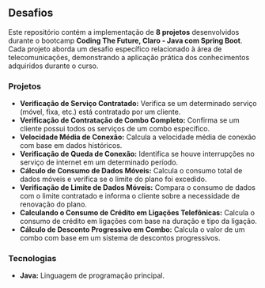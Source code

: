 ## Desafios

Este repositório contém a implementação de **8 projetos** desenvolvidos durante o bootcamp **Coding The Future, Claro - Java com Spring Boot**. Cada projeto aborda um desafio específico relacionado à área de telecomunicações, demonstrando a aplicação prática dos conhecimentos adquiridos durante o curso.

### Projetos
* **Verificação de Serviço Contratado:** Verifica se um determinado serviço (móvel, fixa, etc.) está contratado por um cliente.
* **Verificação de Contratação de Combo Completo:** Confirma se um cliente possui todos os serviços de um combo específico.
* **Velocidade Média de Conexão:** Calcula a velocidade média de conexão com base em dados históricos.
* **Verificação de Queda de Conexão:** Identifica se houve interrupções no serviço de internet em um determinado período.
* **Cálculo de Consumo de Dados Móveis:** Calcula o consumo total de dados móveis e verifica se o limite do plano foi excedido.
* **Verificação de Limite de Dados Móveis:** Compara o consumo de dados com o limite contratado e informa o cliente sobre a necessidade de renovação do plano.
* **Calculando o Consumo de Crédito em Ligações Telefônicas:** Calcula o consumo de crédito em ligações com base na duração e tipo da ligação.
* **Cálculo de Desconto Progressivo em Combo:** Calcula o valor de um combo com base em um sistema de descontos progressivos.

### Tecnologias
* **Java:** Linguagem de programação principal.